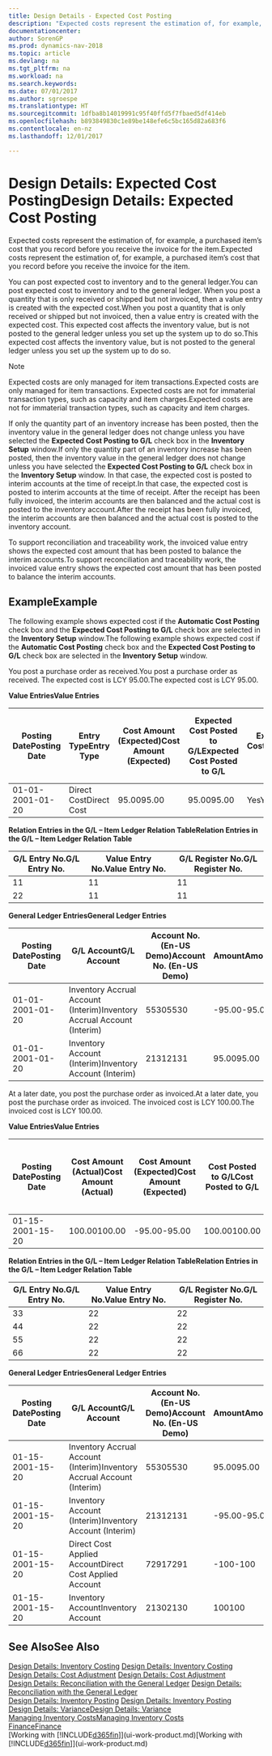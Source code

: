 ```yaml
---
title: Design Details - Expected Cost Posting
description: "Expected costs represent the estimation of, for example, a purchased item’s cost that you record before you receive the invoice for the item."
documentationcenter: 
author: SorenGP
ms.prod: dynamics-nav-2018
ms.topic: article
ms.devlang: na
ms.tgt_pltfrm: na
ms.workload: na
ms.search.keywords: 
ms.date: 07/01/2017
ms.author: sgroespe
ms.translationtype: HT
ms.sourcegitcommit: 1dfba8b14019991c95f40ffd5f7fbaed5df414eb
ms.openlocfilehash: b893849830c1e89be148efe6c5bc165d82a683f6
ms.contentlocale: en-nz
ms.lasthandoff: 12/01/2017

---
```

# <a name="design-details-expected-cost-posting"></a><span data-ttu-id="d8a35-103">Design Details: Expected Cost Posting</span><span class="sxs-lookup"><span data-stu-id="d8a35-103">Design Details: Expected Cost Posting</span></span>
<span data-ttu-id="d8a35-104">Expected costs represent the estimation of, for example, a purchased item’s cost that you record before you receive the invoice for the item.</span><span class="sxs-lookup"><span data-stu-id="d8a35-104">Expected costs represent the estimation of, for example, a purchased item’s cost that you record before you receive the invoice for the item.</span></span>  

 <span data-ttu-id="d8a35-105">You can post expected cost to inventory and to the general ledger.</span><span class="sxs-lookup"><span data-stu-id="d8a35-105">You can post expected cost to inventory and to the general ledger.</span></span> <span data-ttu-id="d8a35-106">When you post a quantity that is only received or shipped but not invoiced, then a value entry is created with the expected cost.</span><span class="sxs-lookup"><span data-stu-id="d8a35-106">When you post a quantity that is only received or shipped but not invoiced, then a value entry is created with the expected cost.</span></span> <span data-ttu-id="d8a35-107">This expected cost affects the inventory value, but is not posted to the general ledger unless you set up the system up to do so.</span><span class="sxs-lookup"><span data-stu-id="d8a35-107">This expected cost affects the inventory value, but is not posted to the general ledger unless you set up the system up to do so.</span></span>  

> [!NOTE]  
>  <span data-ttu-id="d8a35-108">Expected costs are only managed for item transactions.</span><span class="sxs-lookup"><span data-stu-id="d8a35-108">Expected costs are only managed for item transactions.</span></span> <span data-ttu-id="d8a35-109">Expected costs are not for immaterial transaction types, such as capacity and item charges.</span><span class="sxs-lookup"><span data-stu-id="d8a35-109">Expected costs are not for immaterial transaction types, such as capacity and item charges.</span></span>  

 <span data-ttu-id="d8a35-110">If only the quantity part of an inventory increase has been posted, then the inventory value in the general ledger does not change unless you have selected the **Expected Cost Posting to G/L** check box in the **Inventory Setup** window.</span><span class="sxs-lookup"><span data-stu-id="d8a35-110">If only the quantity part of an inventory increase has been posted, then the inventory value in the general ledger does not change unless you have selected the **Expected Cost Posting to G/L** check box in the **Inventory Setup** window.</span></span> <span data-ttu-id="d8a35-111">In that case, the expected cost is posted to interim accounts at the time of receipt.</span><span class="sxs-lookup"><span data-stu-id="d8a35-111">In that case, the expected cost is posted to interim accounts at the time of receipt.</span></span> <span data-ttu-id="d8a35-112">After the receipt has been fully invoiced, the interim accounts are then balanced and the actual cost is posted to the inventory account.</span><span class="sxs-lookup"><span data-stu-id="d8a35-112">After the receipt has been fully invoiced, the interim accounts are then balanced and the actual cost is posted to the inventory account.</span></span>  

 <span data-ttu-id="d8a35-113">To support reconciliation and traceability work, the invoiced value entry shows the expected cost amount that has been posted to balance the interim accounts.</span><span class="sxs-lookup"><span data-stu-id="d8a35-113">To support reconciliation and traceability work, the invoiced value entry shows the expected cost amount that has been posted to balance the interim accounts.</span></span>  

## <a name="example"></a><span data-ttu-id="d8a35-114">Example</span><span class="sxs-lookup"><span data-stu-id="d8a35-114">Example</span></span>  
 <span data-ttu-id="d8a35-115">The following example shows expected cost if the **Automatic Cost Posting** check box and the **Expected Cost Posting to G/L** check box are selected in the **Inventory Setup** window.</span><span class="sxs-lookup"><span data-stu-id="d8a35-115">The following example shows expected cost if the **Automatic Cost Posting** check box and the **Expected Cost Posting to G/L** check box are selected in the **Inventory Setup** window.</span></span>  

 <span data-ttu-id="d8a35-116">You post a purchase order as received.</span><span class="sxs-lookup"><span data-stu-id="d8a35-116">You post a purchase order as received.</span></span> <span data-ttu-id="d8a35-117">The expected cost is LCY 95.00.</span><span class="sxs-lookup"><span data-stu-id="d8a35-117">The expected cost is LCY 95.00.</span></span>  

 <span data-ttu-id="d8a35-118">**Value Entries**</span><span class="sxs-lookup"><span data-stu-id="d8a35-118">**Value Entries**</span></span>  

|<span data-ttu-id="d8a35-119">Posting Date</span><span class="sxs-lookup"><span data-stu-id="d8a35-119">Posting Date</span></span>|<span data-ttu-id="d8a35-120">Entry Type</span><span class="sxs-lookup"><span data-stu-id="d8a35-120">Entry Type</span></span>|<span data-ttu-id="d8a35-121">Cost Amount (Expected)</span><span class="sxs-lookup"><span data-stu-id="d8a35-121">Cost Amount (Expected)</span></span>|<span data-ttu-id="d8a35-122">Expected Cost Posted to G/L</span><span class="sxs-lookup"><span data-stu-id="d8a35-122">Expected Cost Posted to G/L</span></span>|<span data-ttu-id="d8a35-123">Expected Cost</span><span class="sxs-lookup"><span data-stu-id="d8a35-123">Expected Cost</span></span>|<span data-ttu-id="d8a35-124">Item Ledger Entry No.</span><span class="sxs-lookup"><span data-stu-id="d8a35-124">Item Ledger Entry No.</span></span>|<span data-ttu-id="d8a35-125">Entry No.</span><span class="sxs-lookup"><span data-stu-id="d8a35-125">Entry No.</span></span>|  
|------------------|----------------|------------------------------|----------------------------------|-------------------|---------------------------|---------------|  
|<span data-ttu-id="d8a35-126">01-01-20</span><span class="sxs-lookup"><span data-stu-id="d8a35-126">01-01-20</span></span>|<span data-ttu-id="d8a35-127">Direct Cost</span><span class="sxs-lookup"><span data-stu-id="d8a35-127">Direct Cost</span></span>|<span data-ttu-id="d8a35-128">95.00</span><span class="sxs-lookup"><span data-stu-id="d8a35-128">95.00</span></span>|<span data-ttu-id="d8a35-129">95.00</span><span class="sxs-lookup"><span data-stu-id="d8a35-129">95.00</span></span>|<span data-ttu-id="d8a35-130">Yes</span><span class="sxs-lookup"><span data-stu-id="d8a35-130">Yes</span></span>|<span data-ttu-id="d8a35-131">1</span><span class="sxs-lookup"><span data-stu-id="d8a35-131">1</span></span>|<span data-ttu-id="d8a35-132">1</span><span class="sxs-lookup"><span data-stu-id="d8a35-132">1</span></span>|  

 <span data-ttu-id="d8a35-133">**Relation Entries in the G/L – Item Ledger Relation Table**</span><span class="sxs-lookup"><span data-stu-id="d8a35-133">**Relation Entries in the G/L – Item Ledger Relation Table**</span></span>  

|<span data-ttu-id="d8a35-134">G/L Entry No.</span><span class="sxs-lookup"><span data-stu-id="d8a35-134">G/L Entry No.</span></span>|<span data-ttu-id="d8a35-135">Value Entry No.</span><span class="sxs-lookup"><span data-stu-id="d8a35-135">Value Entry No.</span></span>|<span data-ttu-id="d8a35-136">G/L Register No.</span><span class="sxs-lookup"><span data-stu-id="d8a35-136">G/L Register No.</span></span>|  
|--------------------|---------------------|-----------------------|  
|<span data-ttu-id="d8a35-137">1</span><span class="sxs-lookup"><span data-stu-id="d8a35-137">1</span></span>|<span data-ttu-id="d8a35-138">1</span><span class="sxs-lookup"><span data-stu-id="d8a35-138">1</span></span>|<span data-ttu-id="d8a35-139">1</span><span class="sxs-lookup"><span data-stu-id="d8a35-139">1</span></span>|  
|<span data-ttu-id="d8a35-140">2</span><span class="sxs-lookup"><span data-stu-id="d8a35-140">2</span></span>|<span data-ttu-id="d8a35-141">1</span><span class="sxs-lookup"><span data-stu-id="d8a35-141">1</span></span>|<span data-ttu-id="d8a35-142">1</span><span class="sxs-lookup"><span data-stu-id="d8a35-142">1</span></span>|  

 <span data-ttu-id="d8a35-143">**General Ledger Entries**</span><span class="sxs-lookup"><span data-stu-id="d8a35-143">**General Ledger Entries**</span></span>  

|<span data-ttu-id="d8a35-144">Posting Date</span><span class="sxs-lookup"><span data-stu-id="d8a35-144">Posting Date</span></span>|<span data-ttu-id="d8a35-145">G/L Account</span><span class="sxs-lookup"><span data-stu-id="d8a35-145">G/L Account</span></span>|<span data-ttu-id="d8a35-146">Account No. (En-US Demo)</span><span class="sxs-lookup"><span data-stu-id="d8a35-146">Account No. (En-US Demo)</span></span>|<span data-ttu-id="d8a35-147">Amount</span><span class="sxs-lookup"><span data-stu-id="d8a35-147">Amount</span></span>|<span data-ttu-id="d8a35-148">Entry No.</span><span class="sxs-lookup"><span data-stu-id="d8a35-148">Entry No.</span></span>|  
|------------------|------------------|---------------------------------|------------|---------------|  
|<span data-ttu-id="d8a35-149">01-01-20</span><span class="sxs-lookup"><span data-stu-id="d8a35-149">01-01-20</span></span>|<span data-ttu-id="d8a35-150">Inventory Accrual Account (Interim)</span><span class="sxs-lookup"><span data-stu-id="d8a35-150">Inventory Accrual Account (Interim)</span></span>|<span data-ttu-id="d8a35-151">5530</span><span class="sxs-lookup"><span data-stu-id="d8a35-151">5530</span></span>|<span data-ttu-id="d8a35-152">-95.00</span><span class="sxs-lookup"><span data-stu-id="d8a35-152">-95.00</span></span>|<span data-ttu-id="d8a35-153">2</span><span class="sxs-lookup"><span data-stu-id="d8a35-153">2</span></span>|  
|<span data-ttu-id="d8a35-154">01-01-20</span><span class="sxs-lookup"><span data-stu-id="d8a35-154">01-01-20</span></span>|<span data-ttu-id="d8a35-155">Inventory Account (Interim)</span><span class="sxs-lookup"><span data-stu-id="d8a35-155">Inventory Account (Interim)</span></span>|<span data-ttu-id="d8a35-156">2131</span><span class="sxs-lookup"><span data-stu-id="d8a35-156">2131</span></span>|<span data-ttu-id="d8a35-157">95.00</span><span class="sxs-lookup"><span data-stu-id="d8a35-157">95.00</span></span>|<span data-ttu-id="d8a35-158">1</span><span class="sxs-lookup"><span data-stu-id="d8a35-158">1</span></span>|  

 <span data-ttu-id="d8a35-159">At a later date, you post the purchase order as invoiced.</span><span class="sxs-lookup"><span data-stu-id="d8a35-159">At a later date, you post the purchase order as invoiced.</span></span> <span data-ttu-id="d8a35-160">The invoiced cost is LCY 100.00.</span><span class="sxs-lookup"><span data-stu-id="d8a35-160">The invoiced cost is LCY 100.00.</span></span>  

 <span data-ttu-id="d8a35-161">**Value Entries**</span><span class="sxs-lookup"><span data-stu-id="d8a35-161">**Value Entries**</span></span>  

|<span data-ttu-id="d8a35-162">Posting Date</span><span class="sxs-lookup"><span data-stu-id="d8a35-162">Posting Date</span></span>|<span data-ttu-id="d8a35-163">Cost Amount (Actual)</span><span class="sxs-lookup"><span data-stu-id="d8a35-163">Cost Amount (Actual)</span></span>|<span data-ttu-id="d8a35-164">Cost Amount (Expected)</span><span class="sxs-lookup"><span data-stu-id="d8a35-164">Cost Amount (Expected)</span></span>|<span data-ttu-id="d8a35-165">Cost Posted to G/L</span><span class="sxs-lookup"><span data-stu-id="d8a35-165">Cost Posted to G/L</span></span>|<span data-ttu-id="d8a35-166">Expected Cost</span><span class="sxs-lookup"><span data-stu-id="d8a35-166">Expected Cost</span></span>|<span data-ttu-id="d8a35-167">Item Ledger Entry No.</span><span class="sxs-lookup"><span data-stu-id="d8a35-167">Item Ledger Entry No.</span></span>|<span data-ttu-id="d8a35-168">Entry No.</span><span class="sxs-lookup"><span data-stu-id="d8a35-168">Entry No.</span></span>|  
|------------------|----------------------------|------------------------------|-------------------------|-------------------|---------------------------|---------------|  
|<span data-ttu-id="d8a35-169">01-15-20</span><span class="sxs-lookup"><span data-stu-id="d8a35-169">01-15-20</span></span>|<span data-ttu-id="d8a35-170">100.00</span><span class="sxs-lookup"><span data-stu-id="d8a35-170">100.00</span></span>|<span data-ttu-id="d8a35-171">-95.00</span><span class="sxs-lookup"><span data-stu-id="d8a35-171">-95.00</span></span>|<span data-ttu-id="d8a35-172">100.00</span><span class="sxs-lookup"><span data-stu-id="d8a35-172">100.00</span></span>|<span data-ttu-id="d8a35-173">No</span><span class="sxs-lookup"><span data-stu-id="d8a35-173">No</span></span>|<span data-ttu-id="d8a35-174">1</span><span class="sxs-lookup"><span data-stu-id="d8a35-174">1</span></span>|<span data-ttu-id="d8a35-175">2</span><span class="sxs-lookup"><span data-stu-id="d8a35-175">2</span></span>|  

 <span data-ttu-id="d8a35-176">**Relation Entries in the G/L – Item Ledger Relation Table**</span><span class="sxs-lookup"><span data-stu-id="d8a35-176">**Relation Entries in the G/L – Item Ledger Relation Table**</span></span>  

|<span data-ttu-id="d8a35-177">G/L Entry No.</span><span class="sxs-lookup"><span data-stu-id="d8a35-177">G/L Entry No.</span></span>|<span data-ttu-id="d8a35-178">Value Entry No.</span><span class="sxs-lookup"><span data-stu-id="d8a35-178">Value Entry No.</span></span>|<span data-ttu-id="d8a35-179">G/L Register No.</span><span class="sxs-lookup"><span data-stu-id="d8a35-179">G/L Register No.</span></span>|  
|--------------------|---------------------|-----------------------|  
|<span data-ttu-id="d8a35-180">3</span><span class="sxs-lookup"><span data-stu-id="d8a35-180">3</span></span>|<span data-ttu-id="d8a35-181">2</span><span class="sxs-lookup"><span data-stu-id="d8a35-181">2</span></span>|<span data-ttu-id="d8a35-182">2</span><span class="sxs-lookup"><span data-stu-id="d8a35-182">2</span></span>|  
|<span data-ttu-id="d8a35-183">4</span><span class="sxs-lookup"><span data-stu-id="d8a35-183">4</span></span>|<span data-ttu-id="d8a35-184">2</span><span class="sxs-lookup"><span data-stu-id="d8a35-184">2</span></span>|<span data-ttu-id="d8a35-185">2</span><span class="sxs-lookup"><span data-stu-id="d8a35-185">2</span></span>|  
|<span data-ttu-id="d8a35-186">5</span><span class="sxs-lookup"><span data-stu-id="d8a35-186">5</span></span>|<span data-ttu-id="d8a35-187">2</span><span class="sxs-lookup"><span data-stu-id="d8a35-187">2</span></span>|<span data-ttu-id="d8a35-188">2</span><span class="sxs-lookup"><span data-stu-id="d8a35-188">2</span></span>|  
|<span data-ttu-id="d8a35-189">6</span><span class="sxs-lookup"><span data-stu-id="d8a35-189">6</span></span>|<span data-ttu-id="d8a35-190">2</span><span class="sxs-lookup"><span data-stu-id="d8a35-190">2</span></span>|<span data-ttu-id="d8a35-191">2</span><span class="sxs-lookup"><span data-stu-id="d8a35-191">2</span></span>|  

 <span data-ttu-id="d8a35-192">**General Ledger Entries**</span><span class="sxs-lookup"><span data-stu-id="d8a35-192">**General Ledger Entries**</span></span>  

|<span data-ttu-id="d8a35-193">Posting Date</span><span class="sxs-lookup"><span data-stu-id="d8a35-193">Posting Date</span></span>|<span data-ttu-id="d8a35-194">G/L Account</span><span class="sxs-lookup"><span data-stu-id="d8a35-194">G/L Account</span></span>|<span data-ttu-id="d8a35-195">Account No. (En-US Demo)</span><span class="sxs-lookup"><span data-stu-id="d8a35-195">Account No. (En-US Demo)</span></span>|<span data-ttu-id="d8a35-196">Amount</span><span class="sxs-lookup"><span data-stu-id="d8a35-196">Amount</span></span>|<span data-ttu-id="d8a35-197">Entry No.</span><span class="sxs-lookup"><span data-stu-id="d8a35-197">Entry No.</span></span>|  
|------------------|------------------|---------------------------------|------------|---------------|  
|<span data-ttu-id="d8a35-198">01-15-20</span><span class="sxs-lookup"><span data-stu-id="d8a35-198">01-15-20</span></span>|<span data-ttu-id="d8a35-199">Inventory Accrual Account (Interim)</span><span class="sxs-lookup"><span data-stu-id="d8a35-199">Inventory Accrual Account (Interim)</span></span>|<span data-ttu-id="d8a35-200">5530</span><span class="sxs-lookup"><span data-stu-id="d8a35-200">5530</span></span>|<span data-ttu-id="d8a35-201">95.00</span><span class="sxs-lookup"><span data-stu-id="d8a35-201">95.00</span></span>|<span data-ttu-id="d8a35-202">4</span><span class="sxs-lookup"><span data-stu-id="d8a35-202">4</span></span>|  
|<span data-ttu-id="d8a35-203">01-15-20</span><span class="sxs-lookup"><span data-stu-id="d8a35-203">01-15-20</span></span>|<span data-ttu-id="d8a35-204">Inventory Account (Interim)</span><span class="sxs-lookup"><span data-stu-id="d8a35-204">Inventory Account (Interim)</span></span>|<span data-ttu-id="d8a35-205">2131</span><span class="sxs-lookup"><span data-stu-id="d8a35-205">2131</span></span>|<span data-ttu-id="d8a35-206">-95.00</span><span class="sxs-lookup"><span data-stu-id="d8a35-206">-95.00</span></span>|<span data-ttu-id="d8a35-207">3</span><span class="sxs-lookup"><span data-stu-id="d8a35-207">3</span></span>|  
|<span data-ttu-id="d8a35-208">01-15-20</span><span class="sxs-lookup"><span data-stu-id="d8a35-208">01-15-20</span></span>|<span data-ttu-id="d8a35-209">Direct Cost Applied Account</span><span class="sxs-lookup"><span data-stu-id="d8a35-209">Direct Cost Applied Account</span></span>|<span data-ttu-id="d8a35-210">7291</span><span class="sxs-lookup"><span data-stu-id="d8a35-210">7291</span></span>|<span data-ttu-id="d8a35-211">-100</span><span class="sxs-lookup"><span data-stu-id="d8a35-211">-100</span></span>|<span data-ttu-id="d8a35-212">6</span><span class="sxs-lookup"><span data-stu-id="d8a35-212">6</span></span>|  
|<span data-ttu-id="d8a35-213">01-15-20</span><span class="sxs-lookup"><span data-stu-id="d8a35-213">01-15-20</span></span>|<span data-ttu-id="d8a35-214">Inventory Account</span><span class="sxs-lookup"><span data-stu-id="d8a35-214">Inventory Account</span></span>|<span data-ttu-id="d8a35-215">2130</span><span class="sxs-lookup"><span data-stu-id="d8a35-215">2130</span></span>|<span data-ttu-id="d8a35-216">100</span><span class="sxs-lookup"><span data-stu-id="d8a35-216">100</span></span>|<span data-ttu-id="d8a35-217">5</span><span class="sxs-lookup"><span data-stu-id="d8a35-217">5</span></span>|  

## <a name="see-also"></a><span data-ttu-id="d8a35-218">See Also</span><span class="sxs-lookup"><span data-stu-id="d8a35-218">See Also</span></span>
 <span data-ttu-id="d8a35-219">[Design Details: Inventory Costing](design-details-inventory-costing.md) </span><span class="sxs-lookup"><span data-stu-id="d8a35-219">[Design Details: Inventory Costing](design-details-inventory-costing.md) </span></span>  
 <span data-ttu-id="d8a35-220">[Design Details: Cost Adjustment](design-details-cost-adjustment.md) </span><span class="sxs-lookup"><span data-stu-id="d8a35-220">[Design Details: Cost Adjustment](design-details-cost-adjustment.md) </span></span>  
 <span data-ttu-id="d8a35-221">[Design Details: Reconciliation with the General Ledger](design-details-reconciliation-with-the-general-ledger.md) </span><span class="sxs-lookup"><span data-stu-id="d8a35-221">[Design Details: Reconciliation with the General Ledger](design-details-reconciliation-with-the-general-ledger.md) </span></span>  
 <span data-ttu-id="d8a35-222">[Design Details: Inventory Posting](design-details-inventory-posting.md) </span><span class="sxs-lookup"><span data-stu-id="d8a35-222">[Design Details: Inventory Posting](design-details-inventory-posting.md) </span></span>  
 [<span data-ttu-id="d8a35-223">Design Details: Variance</span><span class="sxs-lookup"><span data-stu-id="d8a35-223">Design Details: Variance</span></span>](design-details-variance.md)  
 [<span data-ttu-id="d8a35-224">Managing Inventory Costs</span><span class="sxs-lookup"><span data-stu-id="d8a35-224">Managing Inventory Costs</span></span>](finance-manage-inventory-costs.md)  
 [<span data-ttu-id="d8a35-225">Finance</span><span class="sxs-lookup"><span data-stu-id="d8a35-225">Finance</span></span>](finance.md)  
 <span data-ttu-id="d8a35-226">[Working with [!INCLUDE[d365fin](includes/d365fin_md.md)]](ui-work-product.md)</span><span class="sxs-lookup"><span data-stu-id="d8a35-226">[Working with [!INCLUDE[d365fin](includes/d365fin_md.md)]](ui-work-product.md)</span></span>

